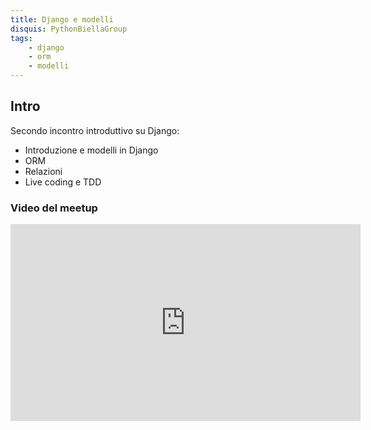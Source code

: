 ```yaml
---
title: Django e modelli
disquis: PythonBiellaGroup
tags:
    - django
    - orm
    - modelli
---
```


## Intro

Secondo incontro introduttivo su Django:

* Introduzione e modelli in Django
* ORM
* Relazioni
* Live coding e TDD

### Video del meetup

<iframe width="560" height="315" src="https://www.youtube.com/embed/eEc-Gr2ABr8?si=t-TSjlVQFYWDrrAE" title="YouTube video player" frameborder="0" allow="accelerometer; autoplay; clipboard-write; encrypted-media; gyroscope; picture-in-picture; web-share" allowfullscreen></iframe>